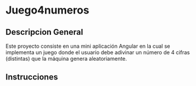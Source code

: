 # Juego4numeros

## Descripcion General

Este proyecto consiste en una mini aplicación Angular en la cual se implementa un juego donde el usuario debe adivinar un número de 4 cifras (distintas) que la máquina genera aleatoriamente. 

## Instrucciones
